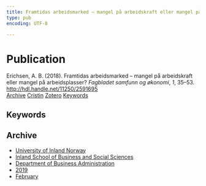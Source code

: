 ```yaml
---
title: Framtidas arbeidsmarked – mangel på arbeidskraft eller mangel på arbeidsplasser?
type: pub
encoding: UTF-8

---
```

<h1>Publication</h1>
<article id="csl-bib-container-TDE4ZHAC" class="csl-bib-container">
  <div class="csl-bib-body"> <div class="csl-entry">Erichsen, A. B. (2018). Framtidas arbeidsmarked – mangel på arbeidskraft eller mangel på arbeidsplasser? <i>Fagbladet samfunn og økonomi</i>, <i>1</i>, 35–53. <a href="http://hdl.handle.net/11250/2591695">http://hdl.handle.net/11250/2591695</a></div> </div>
  <div class="csl-bib-buttons">
    <a href="#taxonomy-article-TDE4ZHAC" alt="archive" class="csl-bib-button">Archive</a>
    <a href="https://app.cristin.no/results/show.jsf?id=1677291" alt="Cristin" class="csl-bib-button">Cristin</a>
    <a href="http://zotero.org/groups/5881554/items/TDE4ZHAC" alt="Zotero" class="csl-bib-button">Zotero</a>
    <a href="#keywords-article-TDE4ZHAC" alt="keywords" class="csl-bib-button">Keywords</a>
  </div>
  <div id="csl-bib-meta-container-TDE4ZHAC"></div>
</article>
<div id="csl-bib-meta-TDE4ZHAC" class="csl-bib-meta">
  <article id="keywords-article-TDE4ZHAC" class="keywords-article">
    <h1>Keywords</h1>
    
  </article>
  <article id="taxonomy-article-TDE4ZHAC" class="taxonomy-article">
    <h1>Archive</h1>
    <ul>
      <li><a href="{{< params subfolder >}}en/archive/?key=3DCRN523">University of Inland Norway</a></li>
      <li><a href="{{< params subfolder >}}en/archive/?key=DU8Q9LN9">Inland School of Business and Social Sciences</a></li>
      <li><a href="{{< params subfolder >}}en/archive/?key=3IQA89I8">Department of Business Administration</a></li>
      <li><a href="{{< params subfolder >}}en/archive/?key=9V5B7Z44">2019</a></li>
      <li><a href="{{< params subfolder >}}en/archive/?key=R94JEP8X">February</a></li>
    </ul>
  </article>
</div>
